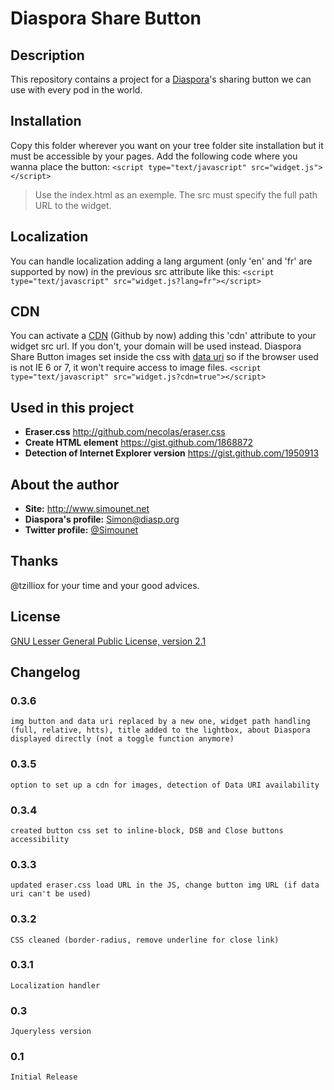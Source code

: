 # Diaspora Share Button

## Description

This repository contains a project for a [Diaspora](https://joindiaspora.com/)'s sharing button we can use with every pod in the world.

## Installation

Copy this folder wherever you want on your tree folder site installation but it must be accessible by your pages.
Add the following code where you wanna place the button:
`<script type="text/javascript" src="widget.js"></script>`
> Use the index.html as an exemple. The src must specify the full path URL to the widget.

## Localization

You can handle localization adding a lang argument (only 'en' and 'fr' are supported by now) in the previous src attribute like this:
`<script type="text/javascript" src="widget.js?lang=fr"></script>`

## CDN
You can activate a [CDN](https://en.wikipedia.org/wiki/Content_delivery_network) (Github by now) adding this 'cdn' attribute to your widget src url. If you don't, your domain will be used instead. Diaspora Share Button images set inside the css with [data uri](https://en.wikipedia.org/wiki/Data_Uri) so if the browser used is not IE 6 or 7, it won't require access to image files.
`<script type="text/javascript" src="widget.js?cdn=true"></script>`

## Used in this project

- **Eraser.css** http://github.com/necolas/eraser.css
- **Create HTML element** https://gist.github.com/1868872
- **Detection of Internet Explorer version** https://gist.github.com/1950913

## About the author

- **Site:** http://www.simounet.net
- **Diaspora's profile:** [Simon@diasp.org](https://diasp.org/u/simon)
- **Twitter profile:** [@Simounet](http://twitter.com/Simounet)

## Thanks
@tzilliox for your time and your good advices.

## License

[GNU Lesser General Public License, version 2.1](http://www.gnu.org/licenses/lgpl-2.1.html)

## Changelog

### 0.3.6
    img button and data uri replaced by a new one, widget path handling (full, relative, htts), title added to the lightbox, about Diaspora displayed directly (not a toggle function anymore)

### 0.3.5
    option to set up a cdn for images, detection of Data URI availability

### 0.3.4
    created button css set to inline-block, DSB and Close buttons accessibility

### 0.3.3
    updated eraser.css load URL in the JS, change button img URL (if data uri can't be used)

### 0.3.2
    CSS cleaned (border-radius, remove underline for close link)

### 0.3.1
    Localization handler

### 0.3
    Jqueryless version

### 0.1
    Initial Release
